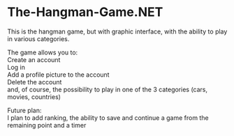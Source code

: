 # The-Hangman-Game.NET
This is the hangman game, but with graphic interface, with the ability to play in various categories. <br>

The game allows you to: <br>
  Create an account <br>
  Log in <br>
  Add a profile picture to the account <br>
  Delete the account  <br>
  and, of course, the possibility to play in one of the 3 categories (cars, movies, countries) <br>

Future plan: <br>
  I plan to add ranking, the ability to save and continue a game from the remaining point and a timer
